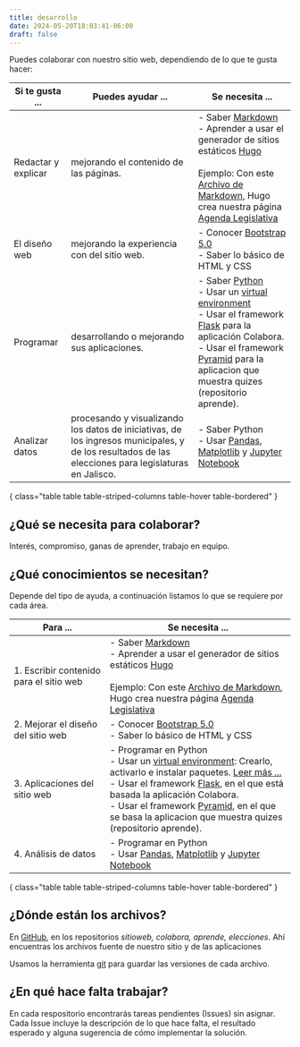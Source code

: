 ```yaml
---
title: desarrollo
date: 2024-05-20T18:03:41-06:00
draft: false
---
```


Puedes colaborar con nuestro sitio web, dependiendo de lo que te gusta
hacer:

| Si te gusta ...                          | Puedes ayudar ...             | Se necesita ...               |
| ---------------------------------------- | ----------------------------- | ----------------------------- |
| Redactar y explicar                      |  mejorando el contenido de las páginas.      | - Saber [Markdown](https://es.wikipedia.org/wiki/Markdown)<br>- Aprender a usar el generador de sitios estáticos [Hugo](https://gohugo.io/)<br><br> Ejemplo: Con este [Archivo de Markdown](https://github.com/siguealcongreso/sitioweb/raw/main/content/monitoreo/agenda-legislativa-lxiii.md), Hugo crea nuestra página [Agenda Legislativa](/monitoreo/agenda-legislativa-lxiii/) |
| El diseño web                            |  mejorando la experiencia con del sitio web.  | - Conocer [Bootstrap 5.0](https://getbootstrap.com/docs/5.0/getting-started/introduction/)<br>- Saber lo básico de HTML y CSS |
| Programar                                |  desarrollando o mejorando sus aplicaciones. | - Saber [Python](https://python.org)<br>- Usar un [virtual environment](https://docs.python.org/3/glossary.html#term-virtual-environment)<br>- Usar el framework [Flask](flask.palletsprojects.com/) para la aplicación Colabora.<br>- Usar el framework [Pyramid](https://trypyramid.com/) para la aplicacion que muestra quizes (repositorio aprende). |
| Analizar datos                           |  procesando y visualizando los datos de iniciativas, de los ingresos municipales, y de los resultados de las elecciones para legislaturas en Jalisco. | - Saber Python<br>- Usar [Pandas](https://pandas.pydata.org/),  [Matplotlib](https://matplotlib.org/) y [Jupyter Notebook](https://jupyter-notebook.readthedocs.io/en/latest/)
{ class="table table table-striped-columns table-hover table-bordered" }

## ¿Qué se necesita para colaborar?

Interés, compromiso, ganas de aprender, trabajo en equipo.

## ¿Qué conocimientos se necesitan?

Depende del tipo de ayuda, a continuación listamos lo que se requiere
por cada área.

| Para ...                                 | Se necesita ...               |
| ---------------------------------------- | ------------------------------|
| 1. Escribir contenido para el sitio web  | - Saber [Markdown](https://es.wikipedia.org/wiki/Markdown)<br>- Aprender a usar el generador de sitios estáticos [Hugo](https://gohugo.io/)<br><br> Ejemplo: Con este [Archivo de Markdown](https://github.com/siguealcongreso/sitioweb/raw/main/content/monitoreo/agenda-legislativa-lxiii.md), Hugo crea nuestra página [Agenda Legislativa](/monitoreo/agenda-legislativa-lxiii/) |
| 2. Mejorar el diseño del sitio web       | - Conocer [Bootstrap 5.0](https://getbootstrap.com/docs/5.0/getting-started/introduction/)<br>- Saber lo básico de HTML y CSS |
| 3. Aplicaciones del sitio web            | - Programar en Python<br>- Usar un [virtual environment](https://docs.python.org/3/glossary.html#term-virtual-environment): Crearlo, activarlo e instalar paquetes. [Leer más ...](https://docs.python.org/3/library/venv.html#module-venv)<br>- Usar el framework [Flask](flask.palletsprojects.com/), en el que está basada la aplicación Colabora.<br>- Usar el framework [Pyramid](https://trypyramid.com/), en el que se basa la aplicacion que muestra quizes (repositorio aprende). |
| 4. Análisis de datos                     | - Programar en Python<br>- Usar [Pandas](https://pandas.pydata.org/),  [Matplotlib](https://matplotlib.org/) y [Jupyter Notebook](https://jupyter-notebook.readthedocs.io/en/latest/)
{ class="table table table-striped-columns table-hover table-bordered" }


## ¿Dónde están los archivos?

En [GitHub](https://github.com/siguealcongreso), en los repositorios
*sitioweb, colabora, aprende, elecciones*.  Ahí encuentras los
archivos fuente de nuestro sitio y de las aplicaciones

Usamos la herramienta [git](https://git-scm.com/) para guardar las
versiones de cada archivo.

## ¿En qué hace falta trabajar?

En cada respositorio encontrarás tareas pendientes (Issues) sin
asignar. Cada Issue incluye la descripción de lo que hace falta, el
resultado esperado y alguna sugerencia de cómo implementar la
solución.
